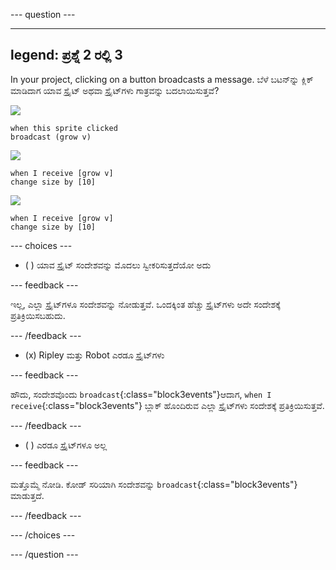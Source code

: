 
--- question ---

---
legend: ಪ್ರಶ್ನೆ 2 ರಲ್ಲಿ 3
---

In your project, clicking on a button broadcasts a message. ಬೆಳೆ ಬಟನ್‌ನ್ನು ಕ್ಲಿಕ್‌ ಮಾಡಿದಾಗ ಯಾವ ಸ್ಪ್ರೈಟ್‌ ಅಥವಾ ಸ್ಪ್ರೈಟ್‌ಗಳು ಗಾತ್ರವನ್ನು ಬದಲಾಯಿಸುತ್ತವೆ?

![](images/grow-icon.png)

```blocks3
when this sprite clicked
broadcast (grow v)
```

![](images/Ripley-icon.png)

```blocks3
when I receive [grow v]
change size by [10]
```

![](images/Robot-icon.png)

```blocks3
when I receive [grow v]
change size by [10]
```

--- choices ---

- ( ) ಯಾವ ಸ್ಪ್ರೈಟ್‌ ಸಂದೇಶವನ್ನು ಮೊದಲು ಸ್ವೀಕರಿಸುತ್ತದೆಯೋ ಅದು

 --- feedback ---

 ಇಲ್ಲ, ಎಲ್ಲಾ ಸ್ಪ್ರೈಟ್‌ಗಳೂ ಸಂದೇಶವನ್ನು ನೋಡುತ್ತವೆ. ಒಂದಕ್ಕಿಂತ ಹೆಚ್ಚು ಸ್ಪ್ರೈಟ್‌ಗಳು ಅದೇ ಸಂದೇಶಕ್ಕೆ ಪ್ರತಿಕ್ರಿಯಿಸಬಹುದು.

 --- /feedback ---

- (x) Ripley ಮತ್ತು Robot ಎರಡೂ ಸ್ಪ್ರೈಟ್‌ಗಳು

 --- feedback ---

 ಹೌದು, ಸಂದೇಶವೊಂದು `broadcast`{:class="block3events"}ಆದಾಗ, `when I receive`{:class="block3events"} ಬ್ಲಾಕ್‌ ಹೊಂದಿರುವ ಎಲ್ಲಾ ಸ್ಪ್ರೈಟ್‌ಗಳು ಸಂದೇಶಕ್ಕೆ ಪ್ರತಿಕ್ರಿಯಿಸುತ್ತವೆ.

 --- /feedback ---

- ( ) ಎರಡೂ ಸ್ಪ್ರೈಟ್‌ಗಳೂ ಅಲ್ಲ

 --- feedback ---

 ಮತ್ತೊಮ್ಮೆ ನೋಡಿ. ಕೋಡ್‌ ಸರಿಯಾಗಿ ಸಂದೇಶವನ್ನು `broadcast`{:class="block3events"} ಮಾಡುತ್ತದೆ.

 --- /feedback ---

--- /choices ---

--- /question ---

